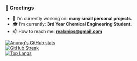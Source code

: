 ### 👋 Greetings

- 🔭 I’m currently working on: **many small personal projects.**
- 🎓 I’m currently: **3rd Year Chemical Engineering Student.**
- 📫 How to reach me: **realxnips@gmail.com**

[![Anurag's GitHub stats](https://github-readme-stats.vercel.app/api?username=xnips&theme=dark)](https://github.com/anuraghazra/github-readme-stats) <br />
[![GitHub Streak](https://streak-stats.demolab.com/?user=DenverCoder1&theme=dark)](https://git.io/streak-stats) <br />
[![Top Langs](https://github-readme-stats.vercel.app/api/top-langs/?username=xnips&theme=dark)](https://github.com/anuraghazra/github-readme-stats) <br />
